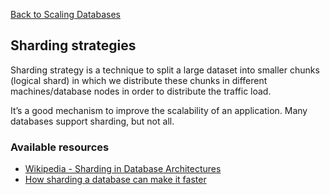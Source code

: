 [Back to Scaling Databases](12-scaling-databases.md)

## Sharding strategies

Sharding strategy is a technique to split a large dataset into smaller chunks (logical shard) in which we distribute these chunks in different machines/database nodes in order to distribute the traffic load.

It’s a good mechanism to improve the scalability of an application. Many databases support sharding, but not all.

### Available resources

- [Wikipedia - Sharding in Database Architectures](<https://en.wikipedia.org/wiki/Shard_(database_architecture)>)
- [How sharding a database can make it faster](https://stackoverflow.blog/2022/03/14/how-sharding-a-database-can-make-it-faster/)